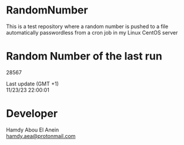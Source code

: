 # RandomNumber    
This is a test repository where a random number is pushed to a file automatically passwordless from a cron job in my Linux CentOS server    
# Random Number of the last run   
28567
      
Last update (GMT +1)    
11/23/23 22:00:01
# Developer    
Hamdy Abou El Anein   
hamdy.aea@protonmail.com
